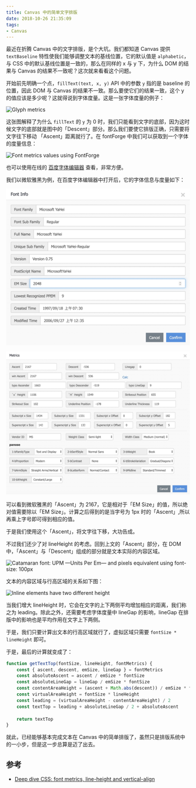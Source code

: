 ```yaml
---
title: Canvas 中的简单文字排版
date: 2018-10-26 21:35:09
tags:
- Canvas
---
```

最近在折腾 Canvas 中的文字排版，是个大坑。我们都知道 Canvas 提供 `textBaseline` 特性使我们能够调整文本的基线位置，它的默认值是 `alphabetic`，与 CSS 中的默认基线位置是一致的，那么在同样的 x 与 y 下，为什么 DOM 的结果与 Canvas 的结果不一致呢？这次就来看看这个问题。

开始前先明确一个点，`fillText(text, x, y)` API 中的参数 `y` 指的是 baseline 的位置，因此 DOM 与 Canvas 的结果不一致。那么要使它们的结果一致，这个 y 的值应该是多少呢？这就得说到字体度量。这是一张字体度量的例子：

![Glyph metrics](https://developer.apple.com/library/archive/documentation/StringsTextFonts/Conceptual/TextAndWebiPhoneOS/Art/glyphterms_2x.png)

这张图解释了为什么 `fillText` 的 `y` 为 0 时，我们只能看到文字的底部，因为这时候文字的底部就是图中的「Descent」部分。那么我们要使它排版正确，只需要将文字往下移动 「Ascent」距离就行了。在 fontForge 中我们可以获取到一个字体的度量信息：

![Font metrics values using FontForge](http://iamvdo.me/content/01-blog/30-css-avance-metriques-des-fontes-line-height-et-vertical-align/font-forge-metrics.png)

也可以使用在线的 [百度字体编辑器](http://fontstore.baidu.com/static/editor/index-en.html) 查看，非常方便。

我们以微软雅黑为例，在百度字体编辑器中打开后，它的字体信息与度量如下：

![font info](/images/font-info.png)

![font metrics](/images/font-metrics.png)

可以看到微软雅黑的「Ascent」为 2167，它是相对于「EM Size」的值，所以绝对值需要除以「EM Size」。计算之后得到的是当字号为 1px 时的「Ascent」,所以再乘上字号即可得到相应的值。

于是我们使用这个「Ascent」，将文字往下移，大功告成。

不过我们还少了对 lineHeight 的考虑。回到上文的「Ascent」部分，在 DOM 中，「Ascent」与「Descent」组成的部分就是文本实际的内容区域。

![Catamaran font: UPM —Units Per Em— and pixels equivalent using font-size: 100px](http://iamvdo.me/content/01-blog/30-css-avance-metriques-des-fontes-line-height-et-vertical-align/upm-px-equivalent.png)

文本的内容区域与行高区域的关系如下图：

![Inline elements have two different height](http://iamvdo.me/content/01-blog/30-css-avance-metriques-des-fontes-line-height-et-vertical-align/line-height.png)

当我们增大 lineHeight 时，它会在文字的上下两侧平均增加相应的距离，我们称之为 leading。除此之外，还需要考虑字体度量中 lineGap 的影响，lineGap 在排版中的影响也是平均作用在文字上下两侧。

于是，我们只要计算出文本的行高区域就行了，虚拟区域只需要 `fontSize * lineHeight` 即可。

于是，最后的计算就变成了：

``` javascript
function getTextTop(fontSize, lineHeight, fontMetrics) {
    const { ascent, descent, emSize, lineGap } = fontMetrics
    const absoluteAscent = ascent / emSize * fontSize
    const absoluteLineGap = lineGap / emSize * fontSize
    const contentAreaHeight = (ascent + Math.abs(descent)) / emSize * fontSize
    const virtualAreaHeight = fontSize * lineHeight
    const leading = (virtualAreaHeight - contentAreaHeight) / 2
    const textTop = leading + absoluteLineGap / 2 + absoluteAscent

    return textTop
}
```

就此，已经能够基本完成文本在 Canvas 中的简单排版了，虽然只是排版系统中的一小步，但是这一步总算是迈了出去。

## 参考

- [Deep dive CSS: font metrics, line-height and vertical-align](http://iamvdo.me/en/blog/css-font-metrics-line-height-and-vertical-align)